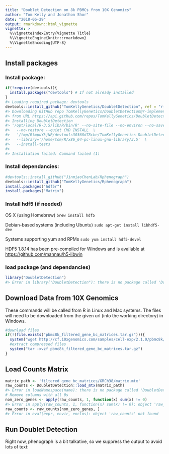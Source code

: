 ```yaml
---
title: "Doublet Detection on 8k PBMCs from 10X Genomics"
author: "Tom Kelly and Jonathon Shor"
date: "2018-06-29"
output: rmarkdown::html_vignette
vignette: >
  %\VignetteIndexEntry{Vignette Title}
  %\VignetteEngine{knitr::rmarkdown}
  %\VignetteEncoding{UTF-8}
---
```




## Install packages

### Install package:


```r
if(!require(devtools)){
  install.packages("devtools") # If not already installed
}
#> Loading required package: devtools
devtools::install_github("TomKellyGenetics/DoubletDetection", ref = "r-implementation")
#> Downloading GitHub repo TomKellyGenetics/DoubletDetection@r-implementation
#> from URL https://api.github.com/repos/TomKellyGenetics/DoubletDetection/zipball/r-implementation
#> Installing DoubletDetection
#> '/opt/local/R-3.5/lib/R/bin/R' --no-site-file --no-environ --no-save  \
#>   --no-restore --quiet CMD INSTALL  \
#>   '/tmp/RtmpuYkjNR/devtools30368d78cbe/TomKellyGenetics-DoubletDetection-05ab87f'  \
#>   --library='/home/tom/R/x86_64-pc-linux-gnu-library/3.5'  \
#>   --install-tests
#> 
#> Installation failed: Command failed (1)
```

### Install dependancies:







```r
#devtools::install_github("JinmiaoChenLab/Rphenograph")
devtools::install_github("TomKellyGenetics/Rphenograph")
install.packages("hdf5r")
install.packages("Matrix")
```

### Install hdf5 (if needed)

OS X (using Homebrew)	`brew install hdf5`

Debian-based systems (including Ubuntu)	`sudo apt-get install libhdf5-dev`

Systems supporting yum and RPMs	`sudo yum install hdf5-devel`

HDF5 1.8.14 has been pre-compiled for Windows and is available at https://github.com/mannau/h5-libwin 

### load package (and dependancies)


```r
library("DoubletDetection")
#> Error in library("DoubletDetection"): there is no package called 'DoubletDetection'
```

## Download Data from 10X Genomics

These commands will be called from R in Linux and Mac systems. The files will need to be downloaded from the given url (into the working directory) in Windows.


```r
#download files
if(!(file.exists("pbmc8k_filtered_gene_bc_matrices.tar.gz"))){
  system("wget http://cf.10xgenomics.com/samples/cell-exp/2.1.0/pbmc8k/pbmc8k_filtered_gene_bc_matrices.tar.gz")
  #extract compressed files 
  system("tar -xvzf pbmc8k_filtered_gene_bc_matrices.tar.gz")
}
```

## Load Counts Matrix


```r
matrix_path <- 'filtered_gene_bc_matrices/GRCh38/matrix.mtx'
raw_counts <- DoubletDetection::load_mtx(matrix_path)
#> Error in loadNamespace(name): there is no package called 'DoubletDetection'
# Remove columns with all 0s
non_zero_genes <- apply(raw_counts, 1, function(x) sum(x) != 0)
#> Error in apply(raw_counts, 1, function(x) sum(x) != 0): object 'raw_counts' not found
raw_counts <- raw_counts[non_zero_genes, ]
#> Error in eval(expr, envir, enclos): object 'raw_counts' not found
```

## Run Doublet Detection

Right now, phenograph is a bit talkative, so we suppress the output to avoid lots of text:












